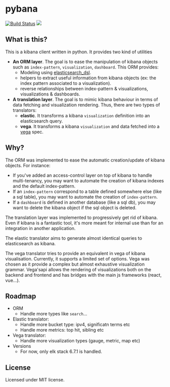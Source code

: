 # pybana

[![Build Status](https://travis-ci.org/optimdata/pybana.svg?branch=master)](https://travis-ci.org/optimdata/pybana)
![](https://img.shields.io/badge/python-3.6-brightgreen.svg)

## What is this?

This is a kibana client written in python. It provides two kind of utilities
- **An ORM layer**. The goal is to ease the manipulation of kibana objects such as `index-pattern`, `visualization`, `dashboard`. This ORM provides:
  - Modeling using [elasticsearch_dsl](https://elasticsearch-dsl.readthedocs.io/).
  - helpers to extract useful information from kibana objects (ex: the index pattern associated to a visualization).
  - reverse relationships between index-pattern & visualizations, visualizations & dashboards.
- **A translation layer**. The goal is to mimic kibana behaviour in terms of data fetching and visualization rendering. Thus, there are two types of translators:
  - **elastic**. It transforms a kibana `visualization` definition into an elasticsearch query.
  - **vega**. It transforms a kibana `visualization` and data fetched into a [vega](https://vega.github.io/) spec.

## Why?

The ORM was implemented to ease the automatic creation/update of kibana objects. For instance:
- If you've added an access-control layer on top of kibana to handle multi-tenancy, you may want to automate the creation of kibana indexes and the default index-pattern.
- If an `index-pattern` correspond to a table defined somewhere else (like a sql table), you may want to automate the creation of `index-pattern`.
- If a `dashboard` is defined in another database (like a sql db), you may want to delete the kibana object if the sql object is deleted.

The translation layer was implemented to progressively get rid of kibana. Even if kibana is a fantastic tool, it's more meant for internal use than for an integration in another application.

The elastic translator aims to generate almost identical queries to elasticsearch as kibana.

The vega translator tries to provide an equivalent in vega of kibana visualisation. Currently, it supports a limited set of options. Vega was chosen as it provide a complex but almost exhaustive visualization grammar. Vega'sapi allows the rendering of visualizations both on the backend and frontend and has bridges with the main js frameworks (react, vue…).

## Roadmap

- ORM
  - Handle more types like `search`…
- Elastic translator:
  - Handle more bucket type: ipv4, significatn terms etc
  - Handle more metrics: top hit, sibling etc
- Vega translator:
  - Handle more visualization types (gauge, metric, map etc)
- Versions
  - For now, only elk stack 6.7.1 is handled.

## License

Licensed under MIT license.
